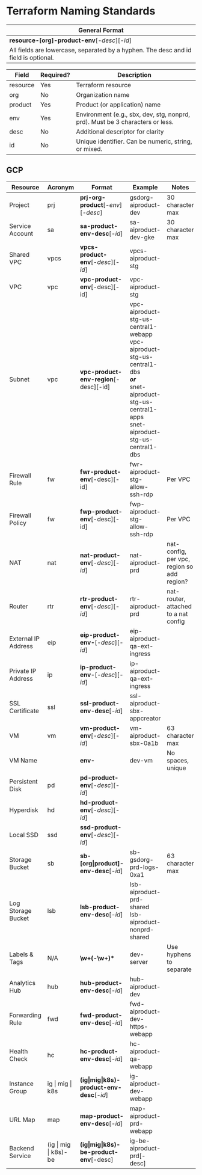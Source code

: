 # Terraform Naming Standards

| General Format                                                                      |
|-------------------------------------------------------------------------------------|
| **resource-\[org]-product-env**\[_-desc_\]\[_-id_\]                                 |
| All fields are lowercase, separated by a hyphen. The desc and id field is optional. |

| Field    | Required? | Description                                                                   |
|----------|-----------|-------------------------------------------------------------------------------|
| resource | Yes       | Terraform resource                                                            |
| org      | No        | Organization name                                                             |
| product  | Yes       | Product (or application) name                                                 |
| env      | Yes       | Environment (e.g., sbx, dev, stg, nonprd, prd). Must be 3 characters or less. |
| desc     | No        | Additional descriptor for clarity                                             |
| id       | No        | Unique identifier. Can be numeric, string, or mixed.                          |

## GCP

| Resource            | Acronym               | Format                                       | Example                                                                                                                                                                | Notes                                      |
|---------------------|-----------------------|----------------------------------------------|------------------------------------------------------------------------------------------------------------------------------------------------------------------------|--------------------------------------------|
| Project             | prj                   | **prj-org-product**\[_-env_\]\[_-desc_\]     | gsdorg-aiproduct-dev                                                                                                                                                   | 30 character max                           |
| Service Account     | sa                    | **sa-product-env-desc**\[_-id_\]             | sa-aiproduct-dev-gke                                                                                                                                                   | 30 character max                           |
| Shared VPC          | vpcs                  | **vpcs-product-env**\[_-desc_\]\[_-id_\]     | vpcs-aiproduct-stg                                                                                                                                                     |                                            |
| VPC                 | vpc                   | **vpc-product-env**\[-desc\]\[-id\]          | vpc-aiproduct-stg                                                                                                                                                      |                                            |
| Subnet              | vpc                   | **vpc-product-env-region**\[-desc\]\[-id\]   | vpc-aiproduct-stg-us-central1-webapp<br/>vpc-aiproduct-stg-us-central1-dbs<br/>**_or_**<br/>snet-aiproduct-stg-us-central1-apps<br/>snet-aiproduct-stg-us-central1-dbs |                                            |
| Firewall Rule       | fw                    | **fwr-product-env**\[-desc\]\[-id\]          | fwr-aiproduct-stg-allow-ssh-rdp                                                                                                                                        | Per VPC                                    |
| Firewall Policy     | fw                    | **fwp-product-env**\[-desc\]\[-id\]          | fwp-aiproduct-stg-allow-ssh-rdp                                                                                                                                        | Per VPC                                    |
| NAT                 | nat                   | **nat-product-env**\[_-desc_\]\[_-id_\]      | nat-aiproduct-prd                                                                                                                                                      | nat-config, per vpc, region so add region? |
| Router              | rtr                   | **rtr-product-env**\[_-desc_\]\[_-id_\]      | rtr-aiproduct-prd                                                                                                                                                      | nat-router, attached to a nat config       |
| External IP Address | eip                   | **eip-product-env-**\[_-desc_][_-id_\]       | eip-aiproduct-qa-ext-ingress                                                                                                                                           |                                            |
| Private IP Address  | ip                    | **ip-product-env-**\[_-desc_][_-id_\]        | ip-aiproduct-qa-ext-ingress                                                                                                                                            |                                            |
| SSL Certificate     | ssl                   | **ssl-product-env-desc**\[_-id_\]            | ssl-aiproduct-sbx-appcreator                                                                                                                                           |                                            |
| VM                  | vm                    | **vm-product-env**\[_-desc_\]\[_-id_\]       | vm-aiproduct-sbx-0a1b                                                                                                                                                  | 63 character max                           |
| VM Name             |                       | **env-**                                     | dev-vm                                                                                                                                                                 | No spaces, unique                          |
| Persistent Disk     | pd                    | **pd-product-env**\[_-desc_\]\[_-id_\]       |                                                                                                                                                                        |                                            |
| Hyperdisk           | hd                    | **hd-product-env**\[_-desc_\]\[_-id_\]       |                                                                                                                                                                        |                                            |
| Local SSD           | ssd                   | **ssd-product-env**\[_-desc_\]\[_-id_\]      |                                                                                                                                                                        |                                            |
| Storage Bucket      | sb                    | **sb-\[org\|product\]-env-desc**\[_-id_\]    | sb-gsdorg-prd-logs-0xa1                                                                                                                                                | 63 character max                           |
| Log Storage Bucket  | lsb                   | **lsb-product-env-desc**\[_-id_\]            | lsb-aiproduct-prd-shared<br/>lsb-aiproduct-nonprd-shared                                                                                                               |                                            |
| Labels & Tags       | N/A                   | **\\w+(-\\w+)\***                            | dev-server                                                                                                                                                             | Use hyphens to separate                    |
| Analytics Hub       | hub                   | **hub-product-env-desc**\[_-id_\]            | hub-aiproduct-dev                                                                                                                                                      |                                            |
| Forwarding Rule     | fwd                   | **fwd-product-env-desc**\[_-id_\]            | fwd-aiproduct-dev-https-webapp                                                                                                                                         |                                            |
| Health Check        | hc                    | **hc-product-env-desc**\[_-id_\]             | hc-aiproduct-qa-webapp                                                                                                                                                 |                                            |
| Instance Group      | ig \| mig \| k8s      | **(ig\|mig\|k8s)-product-env-desc**\[_-id_\] | ig-aiproduct-dev-webapp                                                                                                                                                |                                            |
| URL Map             | map                   | **map-product-env-desc**\[_-id_\]            | map-aiproduct-prd-webapp                                                                                                                                               |                                            |
| Backend Service     | (ig \| mig \| k8s)-be | **(ig\|mig\|k8s)-be-product-env**\[-desc\]   | ig-be-aiproduct-prd\[-desc\]                                                                                                                                           |                                            |
